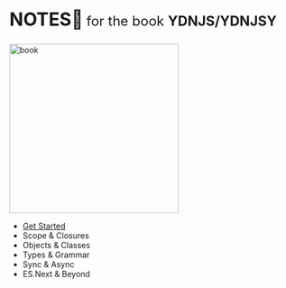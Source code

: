 <p style="font-size:24px"> <b><span style="font-size:32px">NOTES📝</span> </b> for the book <b>YDNJS/YDNJSY  </b> </p>

<img src="https://pic1.zhimg.com/v2-0e6e6638ceab4ab3c1e0c82443175565_720w.jpg?source=172ae18b" alt="book" width="300"/>

- [Get Started](./1:%20Getting%20Started/README.md)
- Scope & Closures
- Objects & Classes
- Types & Grammar
- Sync & Async
- ES.Next & Beyond
